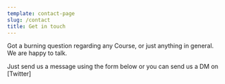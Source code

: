 ```yaml
---
template: contact-page
slug: /contact
title: Get in touch
---
```

Got a burning question regarding any Course, or just anything in general. We are happy to talk.

Just send us a message using the form below or you can send us a DM on [Twitter]
